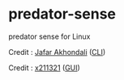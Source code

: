 # predator-sense
predator sense for Linux

Credit : [Jafar Akhondali](https://github.com/JafarAkhondali/acer-predator-turbo-and-rgb-keyboard-linux-module) ([CLI](https://github.com/Exodia-OS/exodia-predator-apps/tree/master/CLI))

Credit : [x211321](https://github.com/x211321/RGB-Config-Acer-gkbbl-0) ([GUI](https://github.com/Exodia-OS/exodia-predator-apps/tree/master/GUI))
